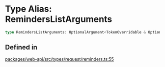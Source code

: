 # Type Alias: RemindersListArguments

```ts
type RemindersListArguments: OptionalArgument<TokenOverridable & OptionalTeamAssignable>;
```

## Defined in

[packages/web-api/src/types/request/reminders.ts:55](https://github.com/slackapi/node-slack-sdk/blob/main/packages/web-api/src/types/request/reminders.ts#L55)
